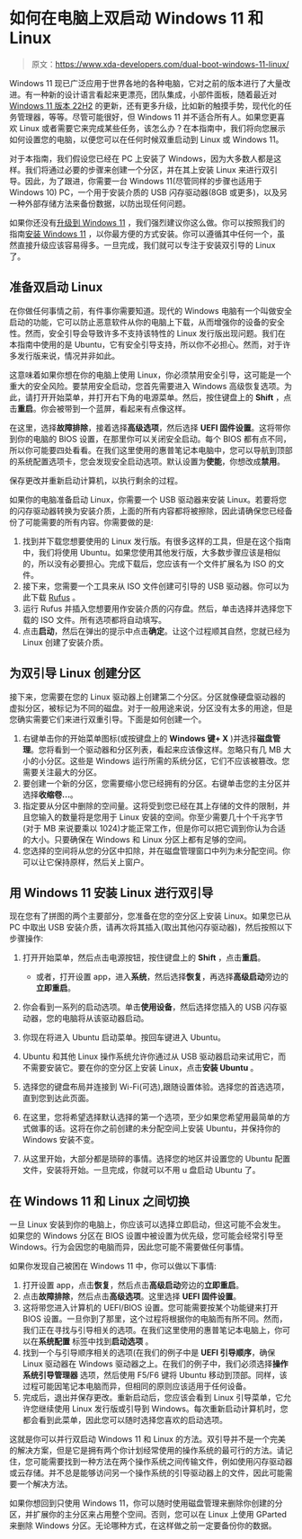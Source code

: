 # 如何在电脑上双启动 Windows 11 和 Linux

> 原文：<https://www.xda-developers.com/dual-boot-windows-11-linux/>

Windows 11 现已广泛应用于世界各地的各种电脑，它对之前的版本进行了大量改进。有一种新的设计语言看起来更漂亮，团队集成，小部件面板，随着最近对 [Windows 11 版本 22H2](https://www.xda-developers.com/windows-11-22h2/) 的更新，还有更多升级，比如新的触摸手势，现代化的任务管理器，等等。尽管可能很好，但 Windows 11 并不适合所有人。如果您更喜欢 Linux 或者需要它来完成某些任务，该怎么办？在本指南中，我们将向您展示如何设置您的电脑，以便您可以在任何时候双重启动到 Linux 或 Windows 11。

对于本指南，我们假设您已经在 PC 上安装了 Windows，因为大多数人都是这样。我们将通过必要的步骤来创建一个分区，并在其上安装 Linux 来进行双引导。因此，为了跟进，你需要一台 Windows 11(尽管同样的步骤也适用于 Windows 10) PC，一个用于安装介质的 USB 闪存驱动器(8GB 或更多)，以及另一种外部存储方法来备份数据，以防出现任何问题。

如果你还没有[升级到 Windows 11](https://www.xda-developers.com/windows-11-generally-available-how-to-get-it/) ，我们强烈建议你这么做。你可以按照我们的指南[安装 Windows 11](https://www.xda-developers.com/download-windows-11/) ，以你最方便的方式安装。你可以遵循其中任何一个，虽然直接升级应该容易得多。一旦完成，我们就可以专注于安装双引导的 Linux 了。

## 准备双启动 Linux

在你做任何事情之前，有件事你需要知道。现代的 Windows 电脑有一个叫做安全启动的功能，它可以防止恶意软件从你的电脑上下载，从而增强你的设备的安全性。然而，安全引导会导致许多不支持该特性的 Linux 发行版出现问题。我们在本指南中使用的是 Ubuntu，它有安全引导支持，所以你不必担心。然而，对于许多发行版来说，情况并非如此。

这意味着如果你想在你的电脑上使用 Linux，你必须禁用安全引导，这可能是一个重大的安全风险。要禁用安全启动，您首先需要进入 Windows 高级恢复选项。为此，请打开开始菜单，并打开右下角的电源菜单。然后，按住键盘上的 **Shift** ，点击**重启**。你会被带到一个蓝屏，看起来有点像这样。

在这里，选择**故障排除**，接着选择**高级选项**，然后选择 **UEFI 固件设置**。这将带你到你的电脑的 BIOS 设置，在那里你可以关闭安全启动。每个 BIOS 都有点不同，所以你可能要四处看看。在我们这里使用的惠普笔记本电脑中，您可以导航到顶部的系统配置选项卡，您会发现安全启动选项。默认设置为**使能**，你想改成**禁用**。

保存更改并重新启动计算机，以执行剩余的过程。

如果你的电脑准备启动 Linux，你需要一个 USB 驱动器来安装 Linux。若要将您的闪存驱动器转换为安装介质，上面的所有内容都将被擦除，因此请确保您已经备份了可能需要的所有内容。你需要做的是:

1.  找到并下载您想要使用的 Linux 发行版。有很多这样的工具，但是在这个指南中，我们将使用 Ubuntu。如果您使用其他发行版，大多数步骤应该是相似的，所以没有必要担心。完成下载后，您应该有一个文件扩展名为 ISO 的文件。
2.  接下来，您需要一个工具来从 ISO 文件创建可引导的 USB 驱动器。你可以为此下载 [Rufus](https://rufus.ie/en/) 。
3.  运行 Rufus 并插入您想要用作安装介质的闪存盘。然后，单击选择并选择您下载的 ISO 文件。所有选项都将自动填写。
4.  点击**启动**，然后在弹出的提示中点击**确定**。让这个过程顺其自然，您就已经为 Linux 创建了安装介质。

## 为双引导 Linux 创建分区

接下来，您需要在您的 Linux 驱动器上创建第二个分区。分区就像硬盘驱动器的虚拟分区，被标记为不同的磁盘。对于一般用途来说，分区没有太多的用途，但是您确实需要它们来进行双重引导。下面是如何创建一个。

1.  右键单击你的开始菜单图标(或按键盘上的 **Windows 键+ X** )并选择**磁盘管理**。您将看到一个驱动器和分区列表，看起来应该像这样。忽略只有几 MB 大小的小分区。这些是 Windows 运行所需的系统分区，它们不应该被篡改。您需要关注最大的分区。
2.  要创建一个新的分区，您需要缩小您已经拥有的分区。右键单击您的主分区并选择**收缩卷...**。
3.  指定要从分区中删除的空间量。这将受到您已经在其上存储的文件的限制，并且您输入的数量将是您用于 Linux 安装的空间。你至少需要几十个千兆字节(对于 MB 来说要乘以 1024)才能正常工作，但是你可以把它调到你认为合适的大小。只要确保在 Windows 和 Linux 分区上都有足够的空间。
4.  您选择的空间将从您的分区中扣除，并在磁盘管理窗口中列为未分配空间。你可以让它保持原样，然后关上窗户。

## 用 Windows 11 安装 Linux 进行双引导

现在您有了拼图的两个主要部分，您准备在您的空分区上安装 Linux。如果您已从 PC 中取出 USB 安装介质，请再次将其插入(取出其他闪存驱动器)，然后按照以下步骤操作:

1.  打开开始菜单，然后点击电源按钮，按住键盘上的 **Shift** ，点击**重启**。
    *   或者，打开设置 app，进入**系统**，然后选择**恢复**，再选择**高级启动**旁边的**立即重启**。

2.  你会看到一系列的启动选项。单击**使用设备**，然后选择您插入的 USB 闪存驱动器，您的电脑将从该驱动器启动。
3.  你现在将进入 Ubuntu 启动菜单。按回车键进入 Ubuntu。
4.  Ubuntu 和其他 Linux 操作系统允许你通过从 USB 驱动器启动来试用它，而不需要安装它。要在你的空分区上安装 Linux，点击**安装 Ubuntu** 。
5.  选择您的键盘布局并连接到 Wi-Fi(可选),跟随设置体验。选择您的首选选项，直到您到达此页面。
6.  在这里，您将希望选择默认选择的第一个选项，至少如果您希望用最简单的方式做事的话。这将在你之前创建的未分配空间上安装 Ubuntu，并保持你的 Windows 安装不变。
7.  从这里开始，大部分都是琐碎的事情。选择您的地区并设置您的 Ubuntu 配置文件，安装将开始。一旦完成，你就可以不用 u 盘启动 Ubuntu 了。

## 在 Windows 11 和 Linux 之间切换

一旦 Linux 安装到你的电脑上，你应该可以选择立即启动，但这可能不会发生。如果您的 Windows 分区在 BIOS 设置中被设置为优先级，您可能会经常引导至 Windows。行为会因您的电脑而异，因此您可能不需要做任何事情。

如果你发现自己被困在 Windows 11 中，你可以做以下事情:

1.  打开设置 app，点击**恢复**，然后点击**高级启动**旁边的**立即重启**。
2.  点击**故障排除**，然后点击**高级选项**。这里选择 **UEFI 固件设置**。
3.  这将带您进入计算机的 UEFI/BIOS 设置。您可能需要按某个功能键来打开 BIOS 设置。一旦你到了那里，这个过程将根据你的电脑而有所不同。然而，我们正在寻找与引导相关的选项。在我们这里使用的惠普笔记本电脑上，你可以在**系统配置** 标签中找到**启动选项** 。
4.  找到一个与引导顺序相关的选项(在我们的例子中是 **UEFI 引导顺序**，确保 Linux 驱动器在 Windows 驱动器之上。在我们的例子中，我们必须选择**操作系统引导管理器** 选项，然后使用 F5/F6 键将 Ubuntu 移动到顶部。同样，该过程可能因笔记本电脑而异，但相同的原则应该适用于任何设备。
5.  完成后，退出并保存更改。重新启动后，您应该会看到 Linux 引导菜单，它允许您继续使用 Linux 发行版或引导到 Windows。每次重新启动计算机时，您都会看到此菜单，因此您可以随时选择您喜欢的启动选项。

这就是你可以并行双启动 Windows 11 和 Linux 的方法。双引导并不是一个完美的解决方案，但是它是拥有两个你计划经常使用的操作系统的最可行的方法。请记住，您可能需要找到一种方法在两个操作系统之间传输文件，例如使用闪存驱动器或云存储。并不总是能够访问另一个操作系统的引导驱动器上的文件，因此可能需要一个解决方法。

如果你想回到只使用 Windows 11，你可以随时使用磁盘管理来删除你创建的分区，并扩展你的主分区来占用整个空间。否则，您可以在 Linux 上使用 GParted 来删除 Windows 分区。无论哪种方式，在这样做之前一定要备份你的数据。